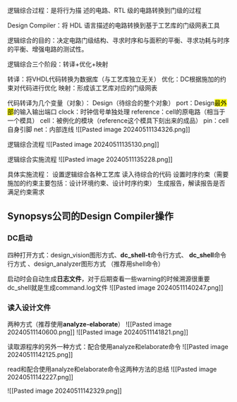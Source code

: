 逻辑综合过程：是将行为描 述的电路、RTL 级的电路转换到门级的过程

Design Compiler：将 HDL 语言描述的电路转换到基于工艺库的门级网表工具

逻辑综合的目的：决定电路门级结构、寻求时序和与面积的平衡、寻求功耗与时序的平衡、增强电路的测试性。

逻辑综合三个阶段：转译+优化+映射

转译：将VHDL代码转换为数据库（与工艺库独立无关）
优化：DC根据施加的约束对代码进行优化
映射：形成该工艺库对应的门级网表

代码转译为几个变量（对象）：
Design（待综合的整个对象）
port：Design<mark class="hltr-blue">最外部</mark>的输入输出端口
clock：时钟信号单独处理
reference：cell的原电路（相当于一个模具）
cell：被例化的模块（reference这个模具下刻出来的成品）
pin：cell自身引脚
net：内部连线
![[Pasted image 20240511134326.png]]


逻辑综合流程
![[Pasted image 20240511135130.png]]


逻辑综合实施流程
![[Pasted image 20240511135228.png]]


具体实施流程：
设置逻辑综合各种工艺库
读入待综合的代码
设置时序约束（需要施加的约束主要包括：设计环境约束、设计时序约束）
生成报告，解读报告是否满足约束需求



## Synopsys公司的Design Compiler操作

### DC启动
四种打开方式：design_vision图形方式、**dc_shell-t**命令行方式、 **dc_shell**命令行方式 、design_analyzer图形方式  （推荐用shell命令）

启动时会自动生成**日志文件**，对于后期查看一些warning的时候溯源很重要  
dc_shell就是生成command.log文件
![[Pasted image 20240511140247.png]]

### 读入设计文件
两种方式（推荐使用**analyze-elaborate**）
![[Pasted image 20240511140600.png]]
![[Pasted image 20240511141821.png]]

读取源程序的另外一种方式：配合使用analyze和elaborate命令
![[Pasted image 20240511142125.png]]

read和配合使用analyze和elaborate命令这两种方法的总结
![[Pasted image 20240511142227.png]]


![[Pasted image 20240511142329.png]]